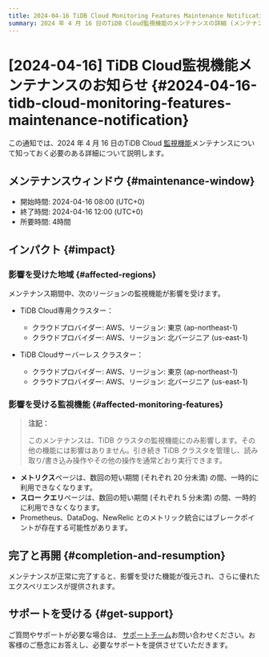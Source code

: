```yaml
---
title: 2024-04-16 TiDB Cloud Monitoring Features Maintenance Notification
summary: 2024 年 4 月 16 日のTiDB Cloud監視機能のメンテナンスの詳細 (メンテナンス期間、理由、影響など) について説明します。
---
```


# [2024-04-16] TiDB Cloud監視機能メンテナンスのお知らせ {#2024-04-16-tidb-cloud-monitoring-features-maintenance-notification}

この通知では、2024 年 4 月 16 日のTiDB Cloud [監視機能](/tidb-cloud/monitor-tidb-cluster.md)メンテナンスについて知っておく必要のある詳細について説明します。

## メンテナンスウィンドウ {#maintenance-window}

-   開始時間: 2024-04-16 08:00 (UTC+0)
-   終了時間: 2024-04-16 12:00 (UTC+0)
-   所要時間: 4時間

## インパクト {#impact}

### 影響を受けた地域 {#affected-regions}

メンテナンス期間中、次のリージョンの監視機能が影響を受けます。

-   TiDB Cloud専用クラスター：
    -   クラウドプロバイダー: AWS、リージョン: 東京 (ap-northeast-1)
    -   クラウドプロバイダー: AWS、リージョン: 北バージニア (us-east-1)

-   TiDB Cloudサーバーレス クラスター：
    -   クラウドプロバイダー: AWS、リージョン: 東京 (ap-northeast-1)
    -   クラウドプロバイダー: AWS、リージョン: 北バージニア (us-east-1)

### 影響を受ける監視機能 {#affected-monitoring-features}

> **注記：**
>
> このメンテナンスは、TiDB クラスタの監視機能にのみ影響します。その他の機能には影響はありません。引き続き TiDB クラスタを管理し、読み取り/書き込み操作やその他の操作を通常どおり実行できます。

-   **メトリクス**ページは、数回の短い期間 (それぞれ 20 分未満) の間、一時的に利用できなくなります。
-   **スロー クエリ**ページは、数回の短い期間 (それぞれ 5 分未満) の間、一時的に利用できなくなります。
-   Prometheus、DataDog、NewRelic とのメトリック統合にはブレークポイントが存在する可能性があります。

## 完了と再開 {#completion-and-resumption}

メンテナンスが正常に完了すると、影響を受けた機能が復元され、さらに優れたエクスペリエンスが提供されます。

## サポートを受ける {#get-support}

ご質問やサポートが必要な場合は、 [サポートチーム](/tidb-cloud/tidb-cloud-support.md)お問い合わせください。お客様のご懸念にお答えし、必要なサポートを提供させていただきます。
